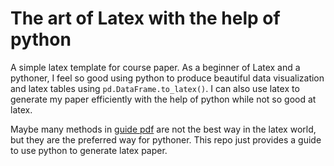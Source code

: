# The art of Latex with the help of python
A simple latex template for course paper. As a beginner of Latex and a pythoner, I feel so good using python to produce beautiful data visualization and latex tables using `pd.DataFrame.to_latex()`. I can also use latex to generate my paper efficiently with the help of python while not so good at latex. 

Maybe many methods in [guide pdf](guide.pdf) are not the best way in the latex world, but they are the preferred way for pythoner. This repo just provides a guide to use python to generate latex paper. 